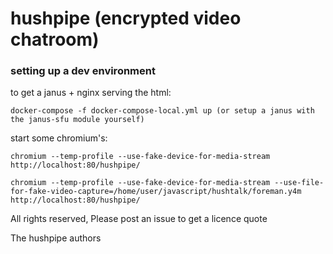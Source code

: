 # hushpipe (encrypted video chatroom)

### setting up a dev environment
to get a janus + nginx serving the html:

````
docker-compose -f docker-compose-local.yml up (or setup a janus with the janus-sfu module yourself)
````

start some chromium's:
````
chromium --temp-profile --use-fake-device-for-media-stream http://localhost:80/hushpipe/

chromium --temp-profile --use-fake-device-for-media-stream --use-file-for-fake-video-capture=/home/user/javascript/hushtalk/foreman.y4m http://localhost:80/hushpipe/
````


All rights reserved, 
Please post an issue to get a licence quote

The hushpipe authors
